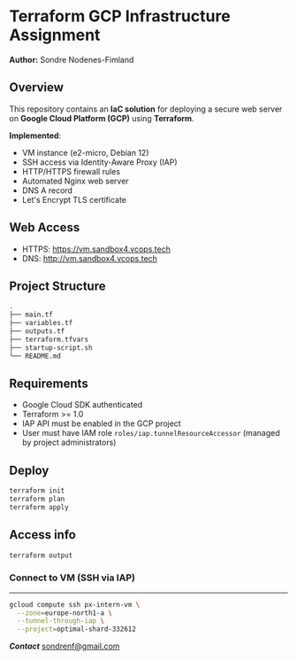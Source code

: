 # Terraform GCP Infrastructure Assignment

**Author:** Sondre Nodenes-Fimland

## Overview
This repository contains an **IaC solution** for deploying a secure web server on **Google Cloud Platform (GCP)** using **Terraform**.

**Implemented**:
- VM instance (e2-micro, Debian 12)
- SSH access via Identity-Aware Proxy (IAP)
- HTTP/HTTPS firewall rules
- Automated Nginx web server
- DNS A record
- Let's Encrypt TLS certificate


## Web Access
- HTTPS: https://vm.sandbox4.vcops.tech
- DNS: http://vm.sandbox4.vcops.tech

## Project Structure
```bash
.
├── main.tf
├── variables.tf
├── outputs.tf
├── terraform.tfvars
├── startup-script.sh
└── README.md
```

## Requirements
- Google Cloud SDK authenticated
- Terraform >= 1.0
- IAP API must be enabled in the GCP project
- User must have IAM role `roles/iap.tunnelResourceAccessor` (managed by project administrators)

## Deploy
```bash 
terraform init
terraform plan
terraform apply
```

## Access info
```bash
terraform output
```

### Connect to VM (SSH via IAP)
---
```bash
gcloud compute ssh px-intern-vm \
  --zone=europe-north1-a \
  --tunnel-through-iap \
  --project=optimal-shard-332612
```


***Contact***
sondrenf@gmail.com